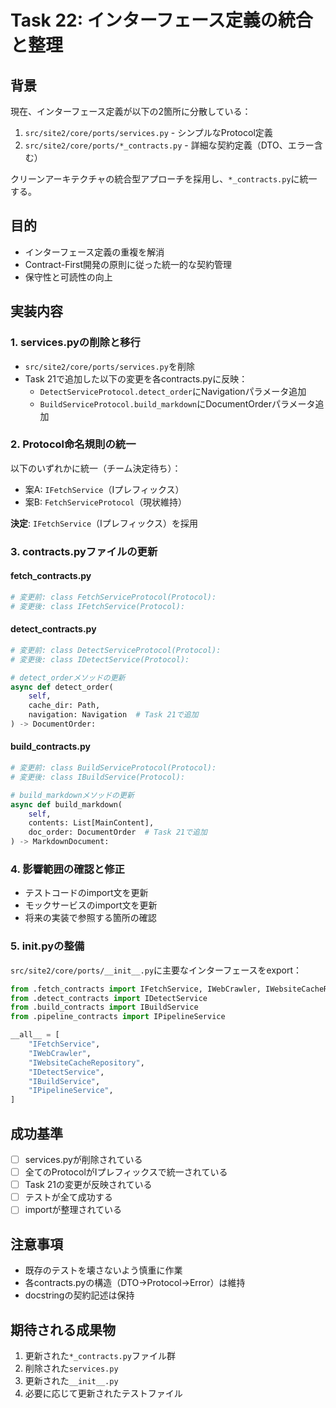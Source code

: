 # Task 22: インターフェース定義の統合と整理

## 背景
現在、インターフェース定義が以下の2箇所に分散している：
1. `src/site2/core/ports/services.py` - シンプルなProtocol定義
2. `src/site2/core/ports/*_contracts.py` - 詳細な契約定義（DTO、エラー含む）

クリーンアーキテクチャの統合型アプローチを採用し、`*_contracts.py`に統一する。

## 目的
- インターフェース定義の重複を解消
- Contract-First開発の原則に従った統一的な契約管理
- 保守性と可読性の向上

## 実装内容

### 1. services.pyの削除と移行
- `src/site2/core/ports/services.py`を削除
- Task 21で追加した以下の変更を各contracts.pyに反映：
  - `DetectServiceProtocol.detect_order`にNavigationパラメータ追加
  - `BuildServiceProtocol.build_markdown`にDocumentOrderパラメータ追加

### 2. Protocol命名規則の統一
以下のいずれかに統一（チーム決定待ち）：
- 案A: `IFetchService`（Iプレフィックス）
- 案B: `FetchServiceProtocol`（現状維持）

**決定**: `IFetchService`（Iプレフィックス）を採用

### 3. contracts.pyファイルの更新

#### fetch_contracts.py
```python
# 変更前: class FetchServiceProtocol(Protocol):
# 変更後: class IFetchService(Protocol):
```

#### detect_contracts.py
```python
# 変更前: class DetectServiceProtocol(Protocol):
# 変更後: class IDetectService(Protocol):

# detect_orderメソッドの更新
async def detect_order(
    self,
    cache_dir: Path,
    navigation: Navigation  # Task 21で追加
) -> DocumentOrder:
```

#### build_contracts.py
```python
# 変更前: class BuildServiceProtocol(Protocol):
# 変更後: class IBuildService(Protocol):

# build_markdownメソッドの更新
async def build_markdown(
    self,
    contents: List[MainContent],
    doc_order: DocumentOrder  # Task 21で追加
) -> MarkdownDocument:
```

### 4. 影響範囲の確認と修正
- テストコードのimport文を更新
- モックサービスのimport文を更新
- 将来の実装で参照する箇所の確認

### 5. __init__.pyの整備
`src/site2/core/ports/__init__.py`に主要なインターフェースをexport：
```python
from .fetch_contracts import IFetchService, IWebCrawler, IWebsiteCacheRepository
from .detect_contracts import IDetectService
from .build_contracts import IBuildService
from .pipeline_contracts import IPipelineService

__all__ = [
    "IFetchService",
    "IWebCrawler",
    "IWebsiteCacheRepository",
    "IDetectService",
    "IBuildService",
    "IPipelineService",
]
```

## 成功基準
- [ ] services.pyが削除されている
- [ ] 全てのProtocolがIプレフィックスで統一されている
- [ ] Task 21の変更が反映されている
- [ ] テストが全て成功する
- [ ] importが整理されている

## 注意事項
- 既存のテストを壊さないよう慎重に作業
- 各contracts.pyの構造（DTO→Protocol→Error）は維持
- docstringの契約記述は保持

## 期待される成果物
1. 更新された`*_contracts.py`ファイル群
2. 削除された`services.py`
3. 更新された`__init__.py`
4. 必要に応じて更新されたテストファイル
